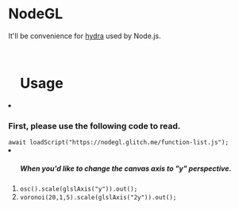 # NodeGL
<p>It'll be convenience for <a href="https://hydra.ojack.xyz">hydra</a> used by Node.js.</p>
<br>
<ul><h1>Usage</h1></ul>
<li><h3>First, please use the following code to read.</h3>
<code>await loadScript("https://nodegl.glitch.me/function-list.js");</code>
<li>
<ol><h5>When you'd like to change the canvas axis to "y" perspective.</h5>
  <li><code>osc().scale(glslAxis("y")).out();</code></li>
  <li><code>voronoi(20,1,5).scale(glslAxis("2y")).out();</code></li>
</ol>
